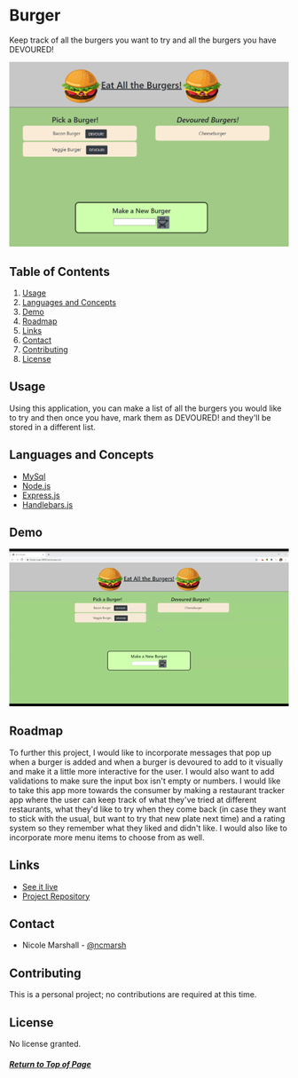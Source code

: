 # Burger

Keep track of all the burgers you want to try and all the burgers you have DEVOURED!

![Home page](./public/assets/img/home_screenshot.png)

## Table of Contents

1. [Usage](#Usage)
1. [Languages and Concepts](#Languages-and-Concepts)
1. [Demo](#Demo)
1. [Roadmap](#Roadmap)
1. [Links](#Links)
1. [Contact](#Contact)
1. [Contributing](#Contributing)
1. [License](#License)

## Usage

Using this application, you can make a list of all the burgers you would like to try and then once you have, mark them as DEVOURED! and they'll be stored in a different list.

## Languages and Concepts

- [MySql](https://www.npmjs.com/package/mysql)
- [Node.js](https://nodejs.org/en/)
- [Express.js](https://expressjs.com/)
- [Handlebars.js](https://handlebarsjs.com/)

## Demo

![Demo](./public/assets/img/demo.gif)

## Roadmap

To further this project, I would like to incorporate messages that pop up when a burger is added and when a burger is devoured to add to it visually and make it a little more interactive for the user. I would also want to add validations to make sure the input box isn't empty or numbers. I would like to take this app more towards the consumer by making a restaurant tracker app where the user can keep track of what they've tried at different restaurants, what they'd like to try when they come back (in case they want to stick with the usual, but want to try that new plate next time) and a rating system so they remember what they liked and didn't like. I would also like to incorporate more menu items to choose from as well.

## Links

- [See it live](https://frozen-crag-24855.herokuapp.com/)
- [Project Repository](https://github.com/ncmarsh/burger)

## Contact

- Nicole Marshall - [@ncmarsh](https://github.com/ncmarsh)

## Contributing

This is a personal project; no contributions are required at this time.

## License

No license granted.

##### [Return to Top of Page](#Burger)